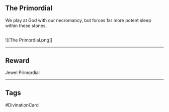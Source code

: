 ## The Primordial
We play at God with our necromancy, 
but forces far more potent 
sleep within these stones.
## 
![[The Primordial.png]]

---
## Reward
Jewel
Primordial

---
## Tags
#DivinationCard